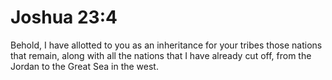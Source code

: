 # Joshua 23:4

Behold, I have allotted to you as an inheritance for your tribes those nations that remain, along with all the nations that I have already cut off, from the Jordan to the Great Sea in the west.
